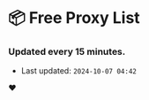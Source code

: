 # :package: Free Proxy List
### Updated every 15 minutes.

- Last updated: `2024-10-07 04:42`

:heart:
